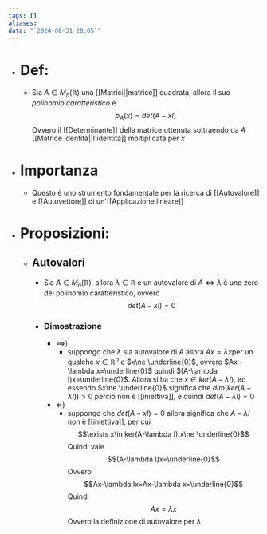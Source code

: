 ```yaml
---
tags: []
aliases: 
data: "`2024-08-31 20:05`"
---
```

- # Def:
	- Sia $A\in M_{n}(\mathbb{R})$ una [[Matrici||matrice]] quadrata, allora il suo _polinomio caratteristico_ è $$p_{A}(x)=det(A-xI)$$Ovvero il [[Determinante]] della matrice ottenuta sottraendo da $A$ [[Matrice identità||l'identità]] moltiplicata per $x$
- # Importanza
	- Questo è uno strumento fondamentale per la ricerca di [[Autovalore]] e [[Autovettore]] di un'[[Applicazione lineare]]
- # Proposizioni:
	- ## Autovalori
		- Sia $A\in M_{n}(\mathbb{R})$, allora $\lambda \in \mathbb{R}$ è un autovalore di $A\iff \lambda$ è uno zero del polinomio caratteristico, ovvero $$det(A-xI)=0$$
		- ### Dimostrazione 
			- $\implies$)
				- suppongo che $\lambda$ sia autovalore di $A$ allora $Ax=\lambda x$per un qualche $x\in \mathbb{R}^{n}$ e $x\ne \underline{0}$, ovvero $Ax -\lambda x=\underline{0}$ quindi $(A-\lambda I)x=\underline{0}$. Allora si ha che $x\in ker(A-\lambda I)$, ed essendo $x\ne \underline{0}$ significa che $dim(ker(A-\lambda I))>0$ perciò non è [[iniettiva]], e quindi $det(A-\lambda I)=0$
			- $\Longleftarrow$)
				- suppongo che $det(A-xI)=0$ allora significa che $A-\lambda I$ non è [[iniettiva]], per cui $$\exists x\in ker(A-\lambda I):x\ne \underline{0}$$Quindi vale $$(A-\lambda I)x=\underline{0}$$Ovvero $$Ax-\lambda Ix=Ax-\lambda x=\underline{0}$$Quindi $$Ax=\lambda x$$Ovvero la definizione di autovalore per $\lambda$ 